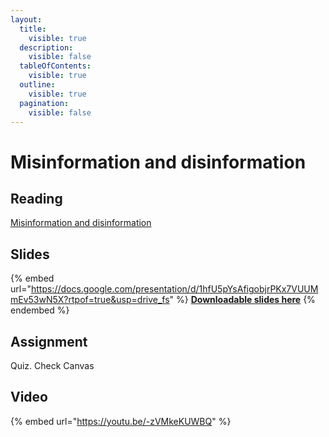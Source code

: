 ```yaml
---
layout:
  title:
    visible: true
  description:
    visible: false
  tableOfContents:
    visible: true
  outline:
    visible: true
  pagination:
    visible: false
---
```


# Misinformation and disinformation

## Reading

[Misinformation and disinformation](https://drive.google.com/file/d/1k618rFqhYSQBUYm-9ww5rufnGuKkkn0p/view?usp=sharing)

## Slides

{% embed url="https://docs.google.com/presentation/d/1hfU5pYsAfigobjrPKx7VUUMmEv53wN5X?rtpof=true&usp=drive_fs" %}
[**Downloadable slides here**](https://docs.google.com/presentation/d/1hfU5pYsAfigobjrPKx7VUUMmEv53wN5X?rtpof=true\&usp=drive\_fs)
{% endembed %}

## Assignment

Quiz. Check Canvas

## Video

{% embed url="https://youtu.be/-zVMkeKUWBQ" %}

